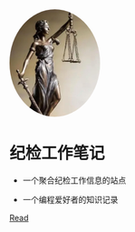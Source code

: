 <img width="160px" style="border-radius: 50%" bor src="/style/cover.jpeg">

# **纪检工作笔记**

> 
  - 一个聚合纪检工作信息的站点
  
  - 一个编程爱好者的知识记录
  
    



[Read](README.md)

